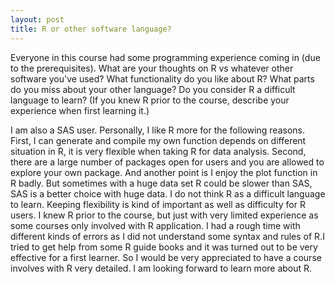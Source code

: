 ```yaml
---
layout: post
title: R or other software language?
---
```

Everyone in this course had some programming experience coming in (due to the prerequisites).  What are your thoughts on R vs whatever other software you've used?  What functionality do you like about R?  What parts do you miss about your other language?  Do you consider R a difficult language to learn? (If you knew R prior to the course, describe your experience when first learning it.)

I am also a SAS user. Personally, I like R more for the following reasons. First, I can generate and compile my own function depends on different situation in R, it is very flexible when taking R for data analysis. Second, there are a large number of packages open for users and you are allowed to explore your own package. And another point is I enjoy the plot function in R badly. But sometimes with a huge data set R could be slower than SAS, SAS is a better choice with huge data.
I do not think R as a difficult language to learn. Keeping flexibility is kind of important as well as difficulty for R users. I knew R prior to the course, but just with very limited experience as some courses only involved with R application. I had a rough time with different kinds of errors as I did not understand some syntax and rules of R.I tried to get help from some R guide books and it was turned out to be very effective for a first learner. So I would be very appreciated to have a course involves with R very detailed. I am looking forward to learn more about R.
